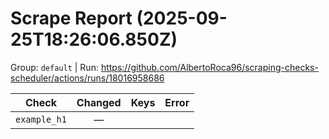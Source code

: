 # Scrape Report (2025-09-25T18:26:06.850Z)

Group: `default`  |  Run: https://github.com/AlbertoRoca96/scraping-checks-scheduler/actions/runs/18016958686

| Check | Changed | Keys | Error |
|---|:---:|:--|:--|
| `example_h1` | — |  |  |
